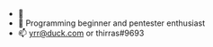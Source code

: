 - 👋 
- 🌱 Programming beginner and pentester enthusiast
- 📫 yrr@duck.com or thirras#9693 

<!---
thirras/thirras is a ✨ special ✨ repository because its `README.md` (this file) appears on your GitHub profile.
You can click the Preview link to take a look at your changes.
--->
